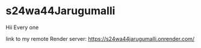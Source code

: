 # s24wa44Jarugumalli 
Hii Every one

link to my remote Render server: https://s24wa44jarugumalli.onrender.com/